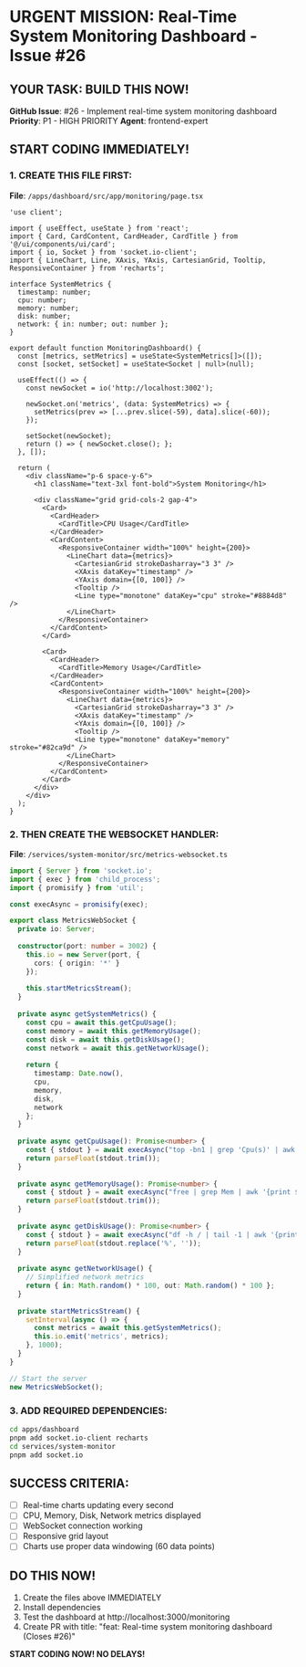 # URGENT MISSION: Real-Time System Monitoring Dashboard - Issue #26

## YOUR TASK: BUILD THIS NOW!

**GitHub Issue**: #26 - Implement real-time system monitoring dashboard
**Priority**: P1 - HIGH PRIORITY
**Agent**: frontend-expert

## START CODING IMMEDIATELY!

### 1. CREATE THIS FILE FIRST:
**File**: `/apps/dashboard/src/app/monitoring/page.tsx`

```tsx
'use client';

import { useEffect, useState } from 'react';
import { Card, CardContent, CardHeader, CardTitle } from '@/ui/components/ui/card';
import { io, Socket } from 'socket.io-client';
import { LineChart, Line, XAxis, YAxis, CartesianGrid, Tooltip, ResponsiveContainer } from 'recharts';

interface SystemMetrics {
  timestamp: number;
  cpu: number;
  memory: number;
  disk: number;
  network: { in: number; out: number };
}

export default function MonitoringDashboard() {
  const [metrics, setMetrics] = useState<SystemMetrics[]>([]);
  const [socket, setSocket] = useState<Socket | null>(null);
  
  useEffect(() => {
    const newSocket = io('http://localhost:3002');
    
    newSocket.on('metrics', (data: SystemMetrics) => {
      setMetrics(prev => [...prev.slice(-59), data].slice(-60));
    });
    
    setSocket(newSocket);
    return () => { newSocket.close(); };
  }, []);

  return (
    <div className="p-6 space-y-6">
      <h1 className="text-3xl font-bold">System Monitoring</h1>
      
      <div className="grid grid-cols-2 gap-4">
        <Card>
          <CardHeader>
            <CardTitle>CPU Usage</CardTitle>
          </CardHeader>
          <CardContent>
            <ResponsiveContainer width="100%" height={200}>
              <LineChart data={metrics}>
                <CartesianGrid strokeDasharray="3 3" />
                <XAxis dataKey="timestamp" />
                <YAxis domain={[0, 100]} />
                <Tooltip />
                <Line type="monotone" dataKey="cpu" stroke="#8884d8" />
              </LineChart>
            </ResponsiveContainer>
          </CardContent>
        </Card>
        
        <Card>
          <CardHeader>
            <CardTitle>Memory Usage</CardTitle>
          </CardHeader>
          <CardContent>
            <ResponsiveContainer width="100%" height={200}>
              <LineChart data={metrics}>
                <CartesianGrid strokeDasharray="3 3" />
                <XAxis dataKey="timestamp" />
                <YAxis domain={[0, 100]} />
                <Tooltip />
                <Line type="monotone" dataKey="memory" stroke="#82ca9d" />
              </LineChart>
            </ResponsiveContainer>
          </CardContent>
        </Card>
      </div>
    </div>
  );
}
```

### 2. THEN CREATE THE WEBSOCKET HANDLER:
**File**: `/services/system-monitor/src/metrics-websocket.ts`

```typescript
import { Server } from 'socket.io';
import { exec } from 'child_process';
import { promisify } from 'util';

const execAsync = promisify(exec);

export class MetricsWebSocket {
  private io: Server;
  
  constructor(port: number = 3002) {
    this.io = new Server(port, {
      cors: { origin: '*' }
    });
    
    this.startMetricsStream();
  }
  
  private async getSystemMetrics() {
    const cpu = await this.getCpuUsage();
    const memory = await this.getMemoryUsage();
    const disk = await this.getDiskUsage();
    const network = await this.getNetworkUsage();
    
    return {
      timestamp: Date.now(),
      cpu,
      memory,
      disk,
      network
    };
  }
  
  private async getCpuUsage(): Promise<number> {
    const { stdout } = await execAsync("top -bn1 | grep 'Cpu(s)' | awk '{print $2}'");
    return parseFloat(stdout.trim());
  }
  
  private async getMemoryUsage(): Promise<number> {
    const { stdout } = await execAsync("free | grep Mem | awk '{print $3/$2 * 100.0}'");
    return parseFloat(stdout.trim());
  }
  
  private async getDiskUsage(): Promise<number> {
    const { stdout } = await execAsync("df -h / | tail -1 | awk '{print $5}'");
    return parseFloat(stdout.replace('%', ''));
  }
  
  private async getNetworkUsage() {
    // Simplified network metrics
    return { in: Math.random() * 100, out: Math.random() * 100 };
  }
  
  private startMetricsStream() {
    setInterval(async () => {
      const metrics = await this.getSystemMetrics();
      this.io.emit('metrics', metrics);
    }, 1000);
  }
}

// Start the server
new MetricsWebSocket();
```

### 3. ADD REQUIRED DEPENDENCIES:
```bash
cd apps/dashboard
pnpm add socket.io-client recharts
cd services/system-monitor
pnpm add socket.io
```

## SUCCESS CRITERIA:
- [ ] Real-time charts updating every second
- [ ] CPU, Memory, Disk, Network metrics displayed
- [ ] WebSocket connection working
- [ ] Responsive grid layout
- [ ] Charts use proper data windowing (60 data points)

## DO THIS NOW!
1. Create the files above IMMEDIATELY
2. Install dependencies
3. Test the dashboard at http://localhost:3000/monitoring
4. Create PR with title: "feat: Real-time system monitoring dashboard (Closes #26)"

**START CODING NOW! NO DELAYS!**